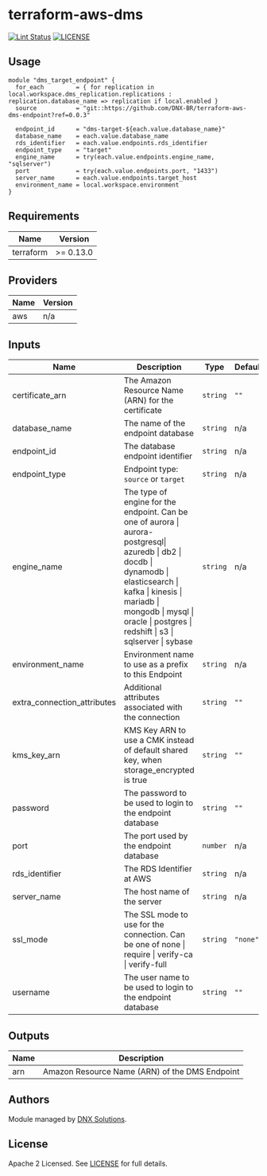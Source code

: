 # terraform-aws-dms

[![Lint Status](https://github.com/DNXLabs/terraform-aws-rds/workflows/Lint/badge.svg)](https://github.com/DNXLabs/terraform-aws-rds/actions)
[![LICENSE](https://img.shields.io/github/license/DNXLabs/terraform-aws-rds)](https://github.com/DNXLabs/terraform-aws-rds/blob/master/LICENSE)

## Usage

```hcl
module "dms_target_endpoint" {
  for_each         = { for replication in local.workspace.dms_replication.replications : replication.database_name => replication if local.enabled }
  source           = "git::https://github.com/DNX-BR/terraform-aws-dms-endpoint?ref=0.0.3"

  endpoint_id      = "dms-target-${each.value.database_name}"
  database_name    = each.value.database_name
  rds_identifier   = each.value.endpoints.rds_identifier
  endpoint_type    = "target"
  engine_name      = try(each.value.endpoints.engine_name, "sqlserver")
  port             = try(each.value.endpoints.port, "1433")
  server_name      = each.value.endpoints.target_host
  environment_name = local.workspace.environment
}
```

<!--- BEGIN_TF_DOCS --->

## Requirements

| Name | Version |
|------|---------|
| terraform | >= 0.13.0 |

## Providers

| Name | Version |
|------|---------|
| aws | n/a |

## Inputs

| Name | Description | Type | Default | Required |
|------|-------------|------|---------|:--------:|
| certificate\_arn | The Amazon Resource Name (ARN) for the certificate | `string` | `""` | no |
| database\_name | The name of the endpoint database | `string` | n/a | yes |
| endpoint\_id | The database endpoint identifier | `string` | n/a | yes |
| endpoint\_type | Endpoint type: `source` or `target` | `string` | n/a | yes |
| engine\_name | The type of engine for the endpoint. Can be one of aurora \| aurora-postgresql\| azuredb \| db2 \| docdb \| dynamodb \| elasticsearch \| kafka \| kinesis \| mariadb \| mongodb \| mysql \| oracle \| postgres \| redshift \| s3 \| sqlserver \| sybase | `string` | n/a | yes |
| environment\_name | Environment name to use as a prefix to this Endpoint | `string` | n/a | yes |
| extra\_connection\_attributes | Additional attributes associated with the connection | `string` | `""` | no |
| kms\_key\_arn | KMS Key ARN to use a CMK instead of default shared key, when storage\_encrypted is true | `string` | `""` | no |
| password | The password to be used to login to the endpoint database | `string` | `""` | no |
| port | The port used by the endpoint database | `number` | n/a | yes |
| rds\_identifier | The RDS Identifier at AWS | `string` | n/a | yes |
| server\_name | The host name of the server | `string` | n/a | yes |
| ssl\_mode | The SSL mode to use for the connection. Can be one of none \| require \| verify-ca \| verify-full | `string` | `"none"` | no |
| username | The user name to be used to login to the endpoint database | `string` | `""` | no |

## Outputs

| Name | Description |
|------|-------------|
| arn | Amazon Resource Name (ARN) of the DMS Endpoint |

<!--- END_TF_DOCS --->

## Authors

Module managed by [DNX Solutions](https://github.com/DNXLabs).

## License

Apache 2 Licensed. See [LICENSE](https://github.com/DNXLabs/terraform-aws-template/blob/master/LICENSE) for full details.